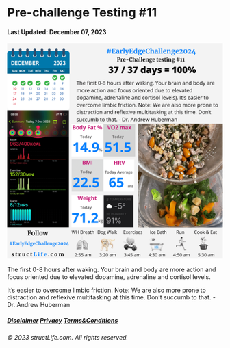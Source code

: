 # Pre-challenge Testing #11

#### Last Updated: December 07, 2023

![Daily report for December 07, 2023 from structLife.com for a 2024 daily morning routine pre-challenge testing - EarlyEdgeChallenge2024. ](../images/products/challenge-2023-12-07-pre-challenge-testing-11-EarlyEdgeChallenge2024.png)

The first 0-8 hours after waking. Your brain and body are more action and focus oriented due to elevated dopamine, adrenaline and cortisol levels. 

It’s easier to overcome limbic friction. Note: We are also more prone to distraction and reflexive multitasking at this time. Don’t succumb to that. - Dr. Andrew Huberman


##### [Disclaimer](/#/about-disclaimer)  [Privacy](/#/about-privacy-policy)  [Terms&Conditions](/#/about-terms-conditions)

###### © 2023 structLife.com. All rights reserved.